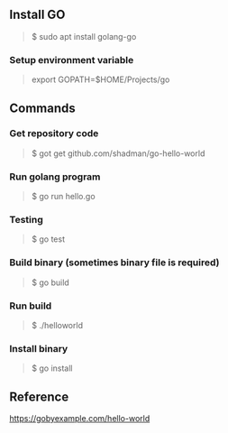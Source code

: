 ## Install GO
> $ sudo apt install golang-go

### Setup environment variable
> export GOPATH=$HOME/Projects/go


## Commands

### Get repository code
> $ got get github.com/shadman/go-hello-world

### Run golang program
> $ go run hello.go

### Testing
> $ go test

### Build binary (sometimes binary file is required)
> $ go build

### Run build
> $ ./helloworld

### Install binary
> $ go install

## Reference
https://gobyexample.com/hello-world
